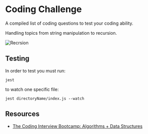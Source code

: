 # Coding Challenge

A compiled list of coding questions to test your coding ability.

Handling topics from string manipulation to recursion.

![Recrsion](https://media.giphy.com/media/xUOxeQixxVtI8Mfk6Q/giphy.gif)

## Testing

In order to test you must run:

```
jest
```

to watch one specific file:

```
jest directoryName/index.js --watch
```

## Resources

- [The Coding Interview Bootcamp: Algorithms + Data Structures](https://www.udemy.com/share/101WNk2@PW1KV1pYSVcNekNGAkhNfg==/)
